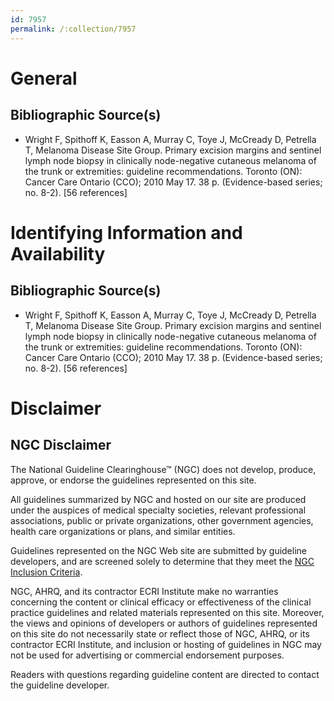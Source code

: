 ```yaml
---
id: 7957
permalink: /:collection/7957
---
```


# General

## Bibliographic Source(s)

- Wright F, Spithoff K, Easson A, Murray C, Toye J, McCready D, Petrella T, Melanoma Disease Site Group. Primary excision margins and sentinel lymph node biopsy in clinically node-negative cutaneous melanoma of the trunk or extremities: guideline recommendations. Toronto (ON): Cancer Care Ontario (CCO); 2010 May 17. 38 p. (Evidence-based series; no. 8-2). [56 references]

# Identifying Information and Availability

## Bibliographic Source(s)

- Wright F, Spithoff K, Easson A, Murray C, Toye J, McCready D, Petrella T, Melanoma Disease Site Group. Primary excision margins and sentinel lymph node biopsy in clinically node-negative cutaneous melanoma of the trunk or extremities: guideline recommendations. Toronto (ON): Cancer Care Ontario (CCO); 2010 May 17. 38 p. (Evidence-based series; no. 8-2). [56 references]

# Disclaimer

## NGC Disclaimer

The National Guideline Clearinghouse™ (NGC) does not develop, produce, approve, or endorse the guidelines represented on this site.

All guidelines summarized by NGC and hosted on our site are produced under the auspices of medical specialty societies, relevant professional associations, public or private organizations, other government agencies, health care organizations or plans, and similar entities.

Guidelines represented on the NGC Web site are submitted by guideline developers, and are screened solely to determine that they meet the [NGC Inclusion Criteria](/help-and-about/summaries/inclusion-criteria).

NGC, AHRQ, and its contractor ECRI Institute make no warranties concerning the content or clinical efficacy or effectiveness of the clinical practice guidelines and related materials represented on this site. Moreover, the views and opinions of developers or authors of guidelines represented on this site do not necessarily state or reflect those of NGC, AHRQ, or its contractor ECRI Institute, and inclusion or hosting of guidelines in NGC may not be used for advertising or commercial endorsement purposes.

Readers with questions regarding guideline content are directed to contact the guideline developer.

